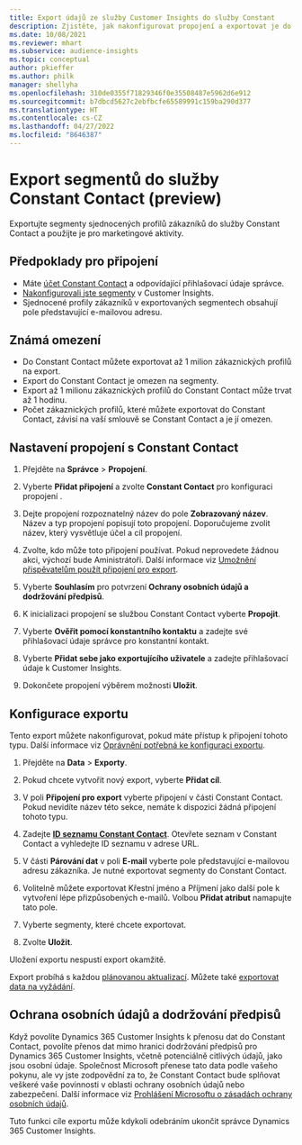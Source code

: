 ```yaml
---
title: Export údajů ze služby Customer Insights do služby Constant
description: Zjistěte, jak nakonfigurovat propojení a exportovat je do Constant Contact.
ms.date: 10/08/2021
ms.reviewer: mhart
ms.subservice: audience-insights
ms.topic: conceptual
author: pkieffer
ms.author: philk
manager: shellyha
ms.openlocfilehash: 310de0355f71829346f0e35508487e5962d6e912
ms.sourcegitcommit: b7dbcd5627c2ebfbcfe65589991c159ba290d377
ms.translationtype: HT
ms.contentlocale: cs-CZ
ms.lasthandoff: 04/27/2022
ms.locfileid: "8646387"
---
```

# <a name="export-segments-to-constant-contact-preview"></a>Export segmentů do služby Constant Contact (preview)

Exportujte segmenty sjednocených profilů zákazníků do služby Constant Contact a použijte je pro marketingové aktivity. 

## <a name="prerequisites-for-a-connection"></a>Předpoklady pro připojení

-   Máte [účet Constant Contact](https://www.constantcontact.com/account-home) a odpovídající přihlašovací údaje správce.
-   [Nakonfigurovali jste segmenty](segments.md) v Customer Insights.
-   Sjednocené profily zákazníků v exportovaných segmentech obsahují pole představující e-mailovou adresu.

## <a name="known-limitations"></a>Známá omezení

- Do Constant Contact můžete exportovat až 1 milion zákaznických profilů na export.
- Export do Constant Contact je omezen na segmenty.
- Export až 1 milionu zákaznických profilů do Constant Contact může trvat až 1 hodinu. 
- Počet zákaznických profilů, které můžete exportovat do Constant Contact, závisí na vaší smlouvě se Constant Contact a je jí omezen.

## <a name="set-up-connection-to-constant-contact"></a>Nastavení propojení s Constant Contact

1. Přejděte na **Správce** > **Propojení**.

1. Vyberte **Přidat připojení** a zvolte **Constant Contact** pro konfiguraci propojení .

1. Dejte propojení rozpoznatelný název do pole **Zobrazovaný název**. Název a typ propojení popisují toto propojení. Doporučujeme zvolit název, který vysvětluje účel a cíl propojení.

1. Zvolte, kdo může toto připojení používat. Pokud neprovedete žádnou akci, výchozí bude Aministrátoři. Další informace viz [Umožnění přispěvatelům použít připojení pro export](connections.md#allow-contributors-to-use-a-connection-for-exports).

1. Vyberte **Souhlasím** pro potvrzení **Ochrany osobních údajů a dodržování předpisů**.

1. K inicializaci propojení se službou Constant Contact vyberte **Propojit**.

1. Vyberte **Ověřit pomocí konstantního kontaktu** a zadejte své přihlašovací údaje správce pro konstantní kontakt. 

1. Vyberte **Přidat sebe jako exportujícího uživatele** a zadejte přihlašovací údaje k Customer Insights.

1. Dokončete propojení výběrem možnosti **Uložit**.

## <a name="configure-an-export"></a>Konfigurace exportu

Tento export můžete nakonfigurovat, pokud máte přístup k připojení tohoto typu. Další informace viz [Oprávnění potřebná ke konfiguraci exportu](export-destinations.md#set-up-a-new-export).

1. Přejděte na **Data** > **Exporty**.

1. Pokud chcete vytvořit nový export, vyberte **Přidat cíl**.

1. V poli **Připojení pro export** vyberte připojení v části Constant Contact. Pokud nevidíte název této sekce, nemáte k dispozici žádná připojení tohoto typu.

1. Zadejte [**ID seznamu Constant Contact**](https://app.constantcontact.com/pages/contacts/ui#lists). Otevřete seznam v Constant Contact a vyhledejte ID seznamu v adrese URL.

1. V části **Párování dat** v poli **E-mail** vyberte pole představující e-mailovou adresu zákazníka. Je nutné exportovat segmenty do Constant Contact.

1. Volitelně můžete exportovat Křestní jméno a Příjmení jako další pole k vytvoření lépe přizpůsobených e-mailů. Volbou **Přidat atribut** namapujte tato pole.

1. Vyberte segmenty, které chcete exportovat.

1. Zvolte **Uložit**.

Uložení exportu nespustí export okamžitě.

Export probíhá s každou [plánovanou aktualizací](system.md#schedule-tab). Můžete také [exportovat data na vyžádání](export-destinations.md#run-exports-on-demand). 


## <a name="data-privacy-and-compliance"></a>Ochrana osobních údajů a dodržování předpisů

Když povolíte Dynamics 365 Customer Insights k přenosu dat do Constant Contact, povolíte přenos dat mimo hranici dodržování předpisů pro Dynamics 365 Customer Insights, včetně potenciálně citlivých údajů, jako jsou osobní údaje. Společnost Microsoft přenese tato data podle vašeho pokynu, ale vy jste zodpovědní za to, že Constant Contact bude splňovat veškeré vaše povinnosti v oblasti ochrany osobních údajů nebo zabezpečení. Další informace viz [Prohlášení Microsoftu o zásadách ochrany osobních údajů](https://go.microsoft.com/fwlink/?linkid=396732).

Tuto funkci cíle exportu může kdykoli odebráním ukončit správce Dynamics 365 Customer Insights.
